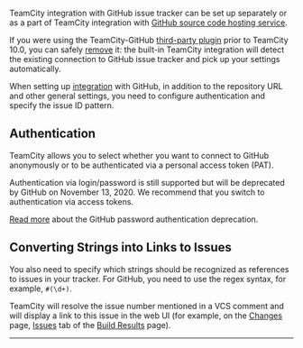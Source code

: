 [//]: # (title: GitHub)
[//]: # (auxiliary-id: GitHub)

TeamCity integration with GitHub issue tracker can be set up separately or as a part of TeamCity integration with [GitHub source code hosting service](integrating-teamcity-with-vcs-hosting-services.md).

<tip>

If you were using the TeamCity-GitHub [third-party plugin](https://github.com/milgner/TeamCityGithub) prior to TeamCity 10.0, you can safely [remove](installing-additional-plugins.md#Uninstalling+a+plugin+via+Web+UI) it: the built-in TeamCity integration will detect the existing connection to GitHub issue tracker and pick up your settings automatically.
</tip>


When setting up [integration](integrating-teamcity-with-issue-tracker.md#Enabling+Issue+Tracker+Integration) with GitHub, in addition to the repository URL and other general settings, you need to configure authentication and specify the issue ID pattern.

## Authentication

TeamCity allows you to select whether you want to connect to GitHub anonymously or to be authenticated via a personal access token (PAT).

<note>

Authentication via login/password is still supported but will be deprecated by GitHub on November 13, 2020. We recommend that you switch to authentication via access tokens.

[Read more](https://developer.github.com/changes/2020-02-14-deprecating-password-auth/) about the GitHub password authentication deprecation.

</note>

## Converting Strings into Links to Issues

You also need to specify which strings should be recognized as references to issues in your tracker. For GitHub, you need to use the regex syntax, for example, `#(\d+)`.

TeamCity will resolve the issue number mentioned in a VCS comment and will display a link to this issue in the web UI (for example, on the [Changes](working-with-build-results.md#Changes) page, [Issues](working-with-build-results.md#Related+Issues) tab of the [Build Results](working-with-build-results.md) page).

__ __